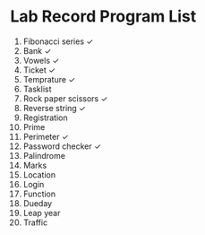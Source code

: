 # Lab Record Program List

1. Fibonacci series ✓
2. Bank ✓
3. Vowels ✓
4. Ticket ✓
5. Temprature ✓
6. Tasklist
7. Rock paper scissors ✓
8. Reverse string ✓
9. Registration 
10. Prime 
11. Perimeter ✓
12. Password checker ✓
13. Palindrome
14. Marks 
15. Location 
16. Login 
17. Function 
18. Dueday 
19. Leap year 
20. Traffic